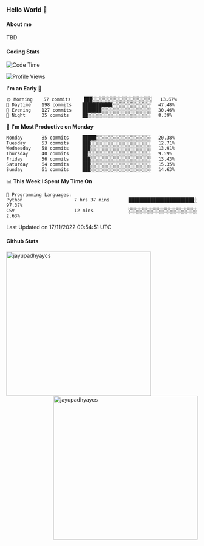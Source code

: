### Hello World 👋
#### About me
TBD
#### Coding Stats
<!--START_SECTION:waka-->
![Code Time](http://img.shields.io/badge/Code%20Time-265%20hrs%2041%20mins-blue)

![Profile Views](http://img.shields.io/badge/Profile%20Views-0-blue)

**I'm an Early 🐤** 

```text
🌞 Morning    57 commits     ███░░░░░░░░░░░░░░░░░░░░░░   13.67% 
🌆 Daytime    198 commits    ███████████░░░░░░░░░░░░░░   47.48% 
🌃 Evening    127 commits    ███████░░░░░░░░░░░░░░░░░░   30.46% 
🌙 Night      35 commits     ██░░░░░░░░░░░░░░░░░░░░░░░   8.39%

```
📅 **I'm Most Productive on Monday** 

```text
Monday       85 commits     █████░░░░░░░░░░░░░░░░░░░░   20.38% 
Tuesday      53 commits     ███░░░░░░░░░░░░░░░░░░░░░░   12.71% 
Wednesday    58 commits     ███░░░░░░░░░░░░░░░░░░░░░░   13.91% 
Thursday     40 commits     ██░░░░░░░░░░░░░░░░░░░░░░░   9.59% 
Friday       56 commits     ███░░░░░░░░░░░░░░░░░░░░░░   13.43% 
Saturday     64 commits     ███░░░░░░░░░░░░░░░░░░░░░░   15.35% 
Sunday       61 commits     ███░░░░░░░░░░░░░░░░░░░░░░   14.63%

```


📊 **This Week I Spent My Time On** 

```text
💬 Programming Languages: 
Python                   7 hrs 37 mins       ████████████████████████░   97.37% 
CSV                      12 mins             ░░░░░░░░░░░░░░░░░░░░░░░░░   2.63%

```


 Last Updated on 17/11/2022 00:54:51 UTC
<!--END_SECTION:waka-->
#### Github Stats

<p  ><img align="left" src="https://github-readme-stats.vercel.app/api/top-langs?username=jayupadhyaycs&theme=tokyonight&show_icons=true&locale=en&layout=compact" alt="jayupadhyaycs" width="380px"  /> 
<img align="right" src="https://github-readme-streak-stats.herokuapp.com/?user=jayupadhyaycs&theme=tokyonight&" alt="jayupadhyaycs" width="380px"/>
</p>




<!--
**JayUpadhyayCS/JayUpadhyayCS** is a ✨ _special_ ✨ repository because its `README.md` (this file) appears on your GitHub profile.

Here are some ideas to get you started:

- 🔭 I’m currently working on ...
- 🌱 I’m currently learning ...
- 👯 I’m looking to collaborate on ...
- 🤔 I’m looking for help with ...
- 💬 Ask me about ...
- 📫 How to reach me: ...
- 😄 Pronouns: ...
- ⚡ Fun fact: ...
-->

